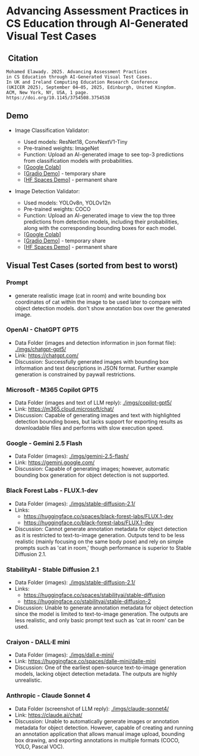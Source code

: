# Advancing Assessment Practices in CS Education through AI-Generated Visual Test Cases

##  Citation

```ACM reference
Mohamed Elawady. 2025. Advancing Assessment Practices 
in CS Education through AI-Generated Visual Test Cases. 
In UK and Ireland Computing Education Research Conference 
(UKICER 2025), September 04–05, 2025, Edinburgh, United Kingdom. 
ACM, New York, NY, USA, 1 page.
https://doi.org/10.1145/3754508.3754538
```

## Demo

- Image Classification Validator:
  - Used models: ResNet18, ConvNextV1-Tiny
  - Pre-trained weights: ImageNet
  - Function: Upload an AI-generated image to see top-3 predictions from classification models with probabilities.
  - [[Google Colab](https://colab.research.google.com/drive/1Ma1eVp-A6btT7yLZzguuNXeAK0Grceuc?usp=sharing)]
  - [[Gradio Demo](https://f9c97e2b56721bb5c5.gradio.live/)] - temporary share
  - [[HF Spaces Demo](https://huggingface.co/spaces/mawady-uni/ImgClsValid)]  - permanent share

- Image Detection Validator:
  - Used models: YOLOv8n, YOLOv12n
  - Pre-trained weights: COCO
  - Function: Upload an AI-generated image to view the top three predictions from detection models, including their probabilities, along with the corresponding bounding boxes for each model.
  - [[Google Colab](https://colab.research.google.com/drive/1VMFIkbg4yrbRtlx6G0jmAOZUBnaqpfT_?usp=sharing)]
  - [[Gradio Demo](https://4f249791ef35fa7222.gradio.live/)] - temporary share
  - [[HF Spaces Demo](https://huggingface.co/spaces/mawady-uni/ImgDetValid)] - permanent share

## Visual Test Cases (sorted from best to worst)

### Prompt

- generate realistic image (cat in room) and write bounding box coordinates of cat within the image to be used later to compare with object detection models. don't show annotation box over the generated image.

### OpenAI - ChatGPT GPT5

- Data Folder (images and detection information in json format file): [./imgs/chatgpt-gpt5/](./imgs/chatgpt-gpt5/)
- Link: <https://chatgpt.com/>
- Discussion: Successfully generated images with bounding box information and text descriptions in JSON format. Further example generation is constrained by paywall restrictions.

### Microsoft - M365 Copilot GPT5

- Data Folder (images and text of LLM reply): [./imgs/copilot-gpt5/](./imgs/copilot-gpt5/)
- Link: <https://m365.cloud.microsoft/chat/>
- Discussion: Capable of generating images and text with highlighted detection bounding boxes, but lacks support for exporting results as downloadable files and performs with slow execution speed.

### Google - Gemini 2.5 Flash

- Data Folder (images): [./imgs/gemini-2.5-flash/](./imgs/gemini-2.5-flash/)
- Link: <https://gemini.google.com/>
- Discussion: Capable of generating images; however, automatic bounding box generation for object detection is not supported.

### Black Forest Labs - FLUX.1-dev

- Data Folder (images): [./imgs/stable-diffusion-2.1/](./imgs/stable-diffusion-2.1/)
- Links:
  - <https://huggingface.co/spaces/black-forest-labs/FLUX.1-dev>
  - <https://huggingface.co/black-forest-labs/FLUX.1-dev>
- Discussion: Cannot generate annotation metadata for object detection as it is restricted to text-to-image generation. Outputs tend to be less realistic (mainly focusing on the same body pose) and rely on simple prompts such as 'cat in room,' though performance is superior to Stable Diffusion 2.1.

### StabilityAI - Stable Diffusion 2.1

- Data Folder (images): [./imgs/stable-diffusion-2.1/](./imgs/stable-diffusion-2.1/)
- Links:
  - <https://huggingface.co/spaces/stabilityai/stable-diffusion>
  - <https://huggingface.co/stabilityai/stable-diffusion-2>
- Discussion: Unable to generate annotation metadata for object detection since the model is limited to text-to-image generation. The outputs are less realistic, and only basic prompt text such as 'cat in room' can be used.

### Craiyon - DALL·E mini

- Data Folder (images): [./imgs/dall.e-mini/](./imgs/dall.e-mini/)
- Link: <https://huggingface.co/spaces/dalle-mini/dalle-mini>
- Discussion: One of the earliest open-source text-to-image generation models, lacking object detection metadata. The outputs are highly unrealistic.

### Anthropic - Claude Sonnet 4

- Data Folder (screenshot of LLM reply): [./imgs/claude-sonnet4/](./imgs/claude-sonnet4/)
- Link: <https://claude.ai/chat/>
- Discussion: Unable to automatically generate images or annotation metadata for object detection. However, capable of creating and running an annotation application that allows manual image upload, bounding box drawing, and exporting annotations in multiple formats (COCO, YOLO, Pascal VOC).

